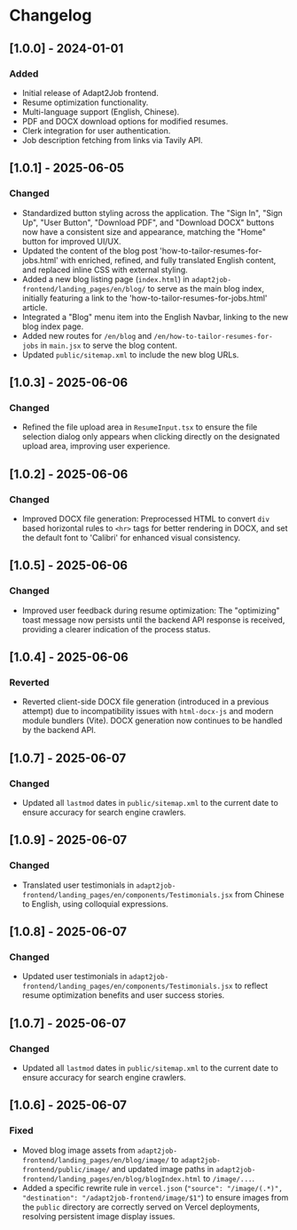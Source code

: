 # Changelog

## [1.0.0] - 2024-01-01

### Added
- Initial release of Adapt2Job frontend.
- Resume optimization functionality.
- Multi-language support (English, Chinese).
- PDF and DOCX download options for modified resumes.
- Clerk integration for user authentication.
- Job description fetching from links via Tavily API.

## [1.0.1] - 2025-06-05

### Changed
- Standardized button styling across the application. The "Sign In", "Sign Up", "User Button", "Download PDF", and "Download DOCX" buttons now have a consistent size and appearance, matching the "Home" button for improved UI/UX.
- Updated the content of the blog post 'how-to-tailor-resumes-for-jobs.html' with enriched, refined, and fully translated English content, and replaced inline CSS with external styling.
- Added a new blog listing page (`index.html`) in `adapt2job-frontend/landing_pages/en/blog/` to serve as the main blog index, initially featuring a link to the 'how-to-tailor-resumes-for-jobs.html' article.
- Integrated a "Blog" menu item into the English Navbar, linking to the new blog index page.
- Added new routes for `/en/blog` and `/en/how-to-tailor-resumes-for-jobs` in `main.jsx` to serve the blog content.
- Updated `public/sitemap.xml` to include the new blog URLs.

## [1.0.3] - 2025-06-06

### Changed
- Refined the file upload area in `ResumeInput.tsx` to ensure the file selection dialog only appears when clicking directly on the designated upload area, improving user experience.

## [1.0.2] - 2025-06-06

### Changed
- Improved DOCX file generation: Preprocessed HTML to convert `div` based horizontal rules to `<hr>` tags for better rendering in DOCX, and set the default font to 'Calibri' for enhanced visual consistency.

## [1.0.5] - 2025-06-06

### Changed
- Improved user feedback during resume optimization: The "optimizing" toast message now persists until the backend API response is received, providing a clearer indication of the process status.

## [1.0.4] - 2025-06-06

### Reverted
- Reverted client-side DOCX file generation (introduced in a previous attempt) due to incompatibility issues with `html-docx-js` and modern module bundlers (Vite). DOCX generation now continues to be handled by the backend API.

## [1.0.7] - 2025-06-07

### Changed
- Updated all `lastmod` dates in `public/sitemap.xml` to the current date to ensure accuracy for search engine crawlers.

## [1.0.9] - 2025-06-07

### Changed
- Translated user testimonials in `adapt2job-frontend/landing_pages/en/components/Testimonials.jsx` from Chinese to English, using colloquial expressions.

## [1.0.8] - 2025-06-07

### Changed
- Updated user testimonials in `adapt2job-frontend/landing_pages/en/components/Testimonials.jsx` to reflect resume optimization benefits and user success stories.

## [1.0.7] - 2025-06-07

### Changed
- Updated all `lastmod` dates in `public/sitemap.xml` to the current date to ensure accuracy for search engine crawlers.

## [1.0.6] - 2025-06-07

### Fixed
- Moved blog image assets from `adapt2job-frontend/landing_pages/en/blog/image/` to `adapt2job-frontend/public/image/` and updated image paths in `adapt2job-frontend/landing_pages/en/blog/blogIndex.html` to `/image/...`.
- Added a specific rewrite rule in `vercel.json` (`"source": "/image/(.*)", "destination": "/adapt2job-frontend/image/$1"`) to ensure images from the `public` directory are correctly served on Vercel deployments, resolving persistent image display issues.
